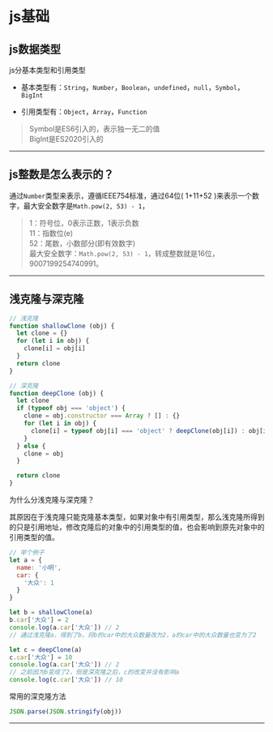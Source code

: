 # js基础

## js数据类型

js分基本类型和引用类型

* 基本类型有：`String`，`Number`，`Boolean`，`undefined`，`null`，`Symbol`，`BigInt`

* 引用类型有：`Object`，`Array`，`Function`
> Symbol是ES6引入的，表示独一无二的值<br>BigInt是ES2020引入的
---
## js整数是怎么表示的？
通过`Number`类型来表示，遵循IEEE754标准，通过64位( 1+11+52 )来表示一个数字，最大安全数字是`Math.pow(2, 53) - 1`，
> 1：符号位，0表示正数，1表示负数<br>11：指数位(e)<br> 52：尾数，小数部分(即有效数字)<br>最大安全数字：`Math.pow(2, 53) - 1`，转成整数就是16位，9007199254740991。

---

## 浅克隆与深克隆
```javascript
// 浅克隆
function shallowClone (obj) {
  let clone = {}
  for (let i in obj) {
    clone[i] = obj[i]
  }
  return clone
}

// 深克隆
function deepClone (obj) {
  let clone
  if (typeof obj === 'object') {
    clone = obj.constructor === Array ? [] : {}
    for (let i in obj) {
      clone[i] = typeof obj[i] === 'object' ? deepClone(obj[i]) : obj[i]
    }
  } else {
    clone = obj
  }

  return clone
}

```
为什么分浅克隆与深克隆？

其原因在于浅克隆只能克隆基本类型，如果对象中有引用类型，那么浅克隆所得到的只是引用地址，修改克隆后的对象中的引用类型的值，也会影响到原先对象中的引用类型的值。
```javascript
// 举个例子
let a = {
  name: '小明',
  car: {
    '大众': 1
  }
}

let b = shallowClone(a)
b.car['大众'] = 2
console.log(a.car['大众']) // 2
// 通过浅克隆a，得到了b，将b的car中的大众数量改为2，a的car中的大众数量也变为了2

let c = deepClone(a)
c.car['大众'] = 10
console.log(a.car['大众']) // 2
// 之前因为b变成了2，但是深克隆之后，c的改变并没有影响a
console.log(c.car['大众']) // 10
```
常用的深克隆方法
```javascript
JSON.parse(JSON.stringify(obj))
```
---
